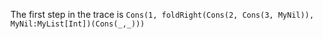 The first step in the trace is `Cons(1, foldRight(Cons(2, Cons(3, MyNil)), MyNil:MyList[Int])(Cons(_,_)))`